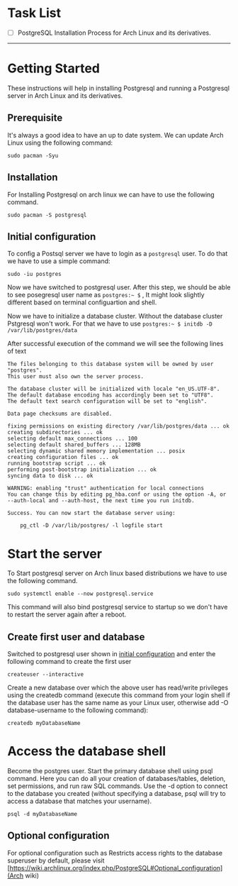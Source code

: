 # Task List

- [ ] PostgreSQL Installation Process for Arch Linux and its derivatives.
---

# Getting Started
These instructions will help in installing Postgresql and running a Postgresql server in Arch Linux and its derivatives.

## Prerequisite

It's always a good idea to have an up to date system. We can update Arch Linux using the following command:

`sudo pacman -Syu`

## Installation

For Installing Postgresql on arch linux we can have to use the following command.

`sudo pacman -S postgresql`

## Initial configuration

To config a Postsql server we have to login as a `postgresql` user. To do that we have to use a simple command:

`sudo -iu postgres`

Now we have switched to postgresql user. After this step, we should be able to see posegresql user name as `postgres:~ $` , It might look slightly different based on terminal configuartion and shell.


Now we have to initialize a database cluster. Without the database cluster Pstgresql won't work. For that we have to use
`postgres:~ $ initdb -D /var/lib/postgres/data`

After successful execution of the command we will see the following lines of text

```
The files belonging to this database system will be owned by user "postgres".
This user must also own the server process.

The database cluster will be initialized with locale "en_US.UTF-8".
The default database encoding has accordingly been set to "UTF8".
The default text search configuration will be set to "english".

Data page checksums are disabled.

fixing permissions on existing directory /var/lib/postgres/data ... ok
creating subdirectories ... ok
selecting default max_connections ... 100
selecting default shared_buffers ... 128MB
selecting dynamic shared memory implementation ... posix
creating configuration files ... ok
running bootstrap script ... ok
performing post-bootstrap initialization ... ok
syncing data to disk ... ok

WARNING: enabling "trust" authentication for local connections
You can change this by editing pg_hba.conf or using the option -A, or
--auth-local and --auth-host, the next time you run initdb.

Success. You can now start the database server using:

    pg_ctl -D /var/lib/postgres/ -l logfile start
```

# Start the server
To Start postgresql server on Arch linux based distributions we have to use the following command.

`sudo systemctl enable --now postgresql.service`

This command will also bind postgresql service to startup so we don't have to restart the server again after a reboot.

## Create first user and database
Switched to postgresql user shown in [initial configuration](#initial-configuration) and enter the following command to create the first user

`createuser --interactive`

Create a new database over which the above user has read/write privileges using the createdb command (execute this command from your login shell if the database user has the same name as your Linux user, otherwise add -O database-username to the following command):

`createdb myDatabaseName`

# Access the database shell
Become the postgres user. Start the primary database shell using psql command. Here you can do all your creation of databases/tables, deletion, set permissions, and run raw SQL commands. Use the -d option to connect to the database you created (without specifying a database, psql will try to access a database that matches your username).

`psql -d myDatabaseName`

## Optional configuration
For optional configuration such as Restricts access rights to the database superuser by default, please visit [https://wiki.archlinux.org/index.php/PostgreSQL#Optional_configuration](Arch wiki)

